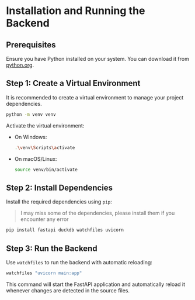 # Installation and Running the Backend

## Prerequisites

Ensure you have Python installed on your system. You can download it from [python.org](https://www.python.org/).

## Step 1: Create a Virtual Environment

It is recommended to create a virtual environment to manage your project dependencies.

```sh
python -m venv venv
```

Activate the virtual environment:

- On Windows:
  ```sh
  .\venv\Scripts\activate
  ```
- On macOS/Linux:
  ```sh
  source venv/bin/activate
  ```

## Step 2: Install Dependencies

Install the required dependencies using `pip`: 
> I may miss some of the dependencies, please install them if you encounter any error

```sh
pip install fastapi duckdb watchfiles uvicorn
```

## Step 3: Run the Backend

Use `watchfiles` to run the backend with automatic reloading:

```sh
watchfiles "uvicorn main:app"
```

This command will start the FastAPI application and automatically reload it whenever changes are detected in the source files.